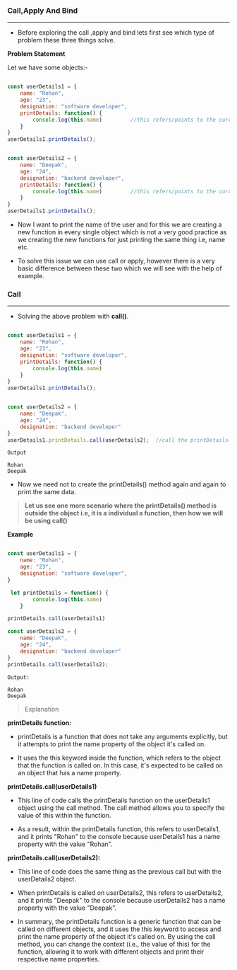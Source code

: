 ### Call,Apply And Bind
***

* Before exploring the call ,apply and bind lets first see which type of problem these three things solve.

**Problem Statement**

Let we have some objects:-

```javascript

const userDetails1 = {
    name: "Rohan",
    age: "23",
    designation: "software developer",
    printDetails: function() {
        console.log(this.name)         //this refers/points to the current object
    }
}
userDetails1.printDetails();


const userDetails2 = {
    name: "Deepak",
    age: "24",
    designation: "backend developer",
    printDetails: function() {
        console.log(this.name)         //this refers/points to the current object
    }
}
userDetails1.printDetails();

```

* Now I want to print the name of the user and for this we are creating a new function in every single object which is not a very good practice as we creating the new functions for just printing the same thing i.e, name etc.

* To solve this issue we can use call or apply, however there is a very basic difference between these two which we will see with the help of example.

### Call
***

* Solving the above problem with **call()**.

```javascript

const userDetails1 = {
    name: "Rohan",
    age: "23",
    designation: "software developer",
    printDetails: function() {
        console.log(this.name)
    }
}
userDetails1.printDetails();


const userDetails2 = {
    name: "Deepak",
    age: "24",
    designation: "backend developer"
}
userDetails1.printDetails.call(userDetails2);  //call the printDetails() method of userDetails1 for userDetails2.

```

```
Output

Rohan
Deepak
```

* Now we need not to create the printDetails() method again and again to print the same data.

> **Let us see one more scenario where the printDetails() method is outside the object i.e, it is a individual a function,  then how we will be using call()**

**Example**

```javascript

const userDetails1 = {
    name: "Rohan",
    age: "23",
    designation: "software developer",
}

 let printDetails = function() {
        console.log(this.name)
    }

printDetails.call(userDetails1)

const userDetails2 = {
    name: "Deepak",
    age: "24",
    designation: "backend developer"
}
printDetails.call(userDetails2);  

```

```
Output:

Rohan
Deepak
```

> Explanation

**printDetails function:**

* printDetails is a function that does not take any arguments explicitly, but it attempts to print the name property of the object it's called on.

* It uses the this keyword inside the function, which refers to the object that the function is called on. In this case, it's expected to be called on an object that has a name property.

**printDetails.call(userDetails1)**

* This line of code calls the printDetails function on the userDetails1 object using the call method. The call method allows you to specify the value of this within the function.

* As a result, within the printDetails function, this refers to userDetails1, and it prints "Rohan" to the console because userDetails1 has a name property with the value "Rohan".

**printDetails.call(userDetails2):**

* This line of code does the same thing as the previous call but with the userDetails2 object.

* When printDetails is called on userDetails2, this refers to userDetails2, and it prints "Deepak" to the console because userDetails2 has a name property with the value "Deepak".

* In summary, the printDetails function is a generic function that can be called on different objects, and it uses the this keyword to access and print the name property of the object it's called on. By using the call method, you can change the context (i.e., the value of this) for the function, allowing it to work with different objects and print their respective name properties.








